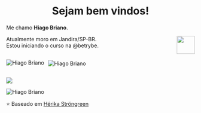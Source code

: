<h1 align="center"> Sejam bem vindos! </h1>

<p align="left" >
Me chamo <b> Hiago Briano</b>.
</p>
<a href="https://www.linkedin.com/in/hiago-briano/" target="_blank">
  <img align="right" src="https://i.ibb.co/Kx2GSrT/linkedin.png" width="48px" height="48px">
</a>
<p align="left" >
Atualmente moro em Jandira/SP-BR.<br />
Estou iniciando o curso na @betrybe</b>.
</p>
 
 ## 
 
 <p>
  <img align="left" src="https://github-readme-stats.vercel.app/api/top-langs/?username=HiagoBriano&layout=compact&theme=graywhite&title_color=268bd2" alt="Hiago Briano" />
</p>
<p>&nbsp;
  <img align="center" src="https://github-readme-stats.vercel.app/api?username=HiagoBriano&count_private=true&show_icons=true&theme=graywhite&icon_color=268bd2&title_color=268bd2" alt="Hiago Briano" />
</p>

## 
 
<div> 
<a href = "mailto:hiago.artist@hotmail.com"><img src="https://img.shields.io/badge/Microsoft_Outlook-0078D4?style=for-the-badge&logo=microsoft-outlook&logoColor=white" target="_blank"></a>
</div>
<p align="left"> <img src="https://komarev.com/ghpvc/?username=HiagoBriano" alt="Hiago Briano" /> </p>

⭐️ Baseado em [Hérika Ströngreen](https://github.com/Strongreen)




<!--

<a href="https://www.linkedin.com/in/hiago-briano/" target="_blank"><img src="https://img.shields.io/badge/-LinkedIn-%230077B5?style=for-the-badge&logo=linkedin&logoColor=white" target="_blank"></a>

-->
